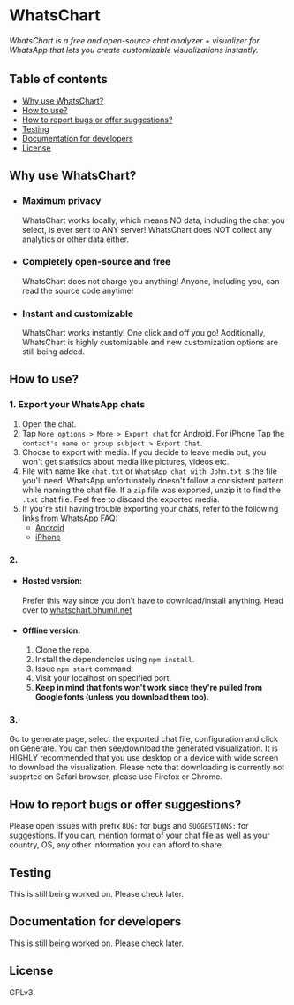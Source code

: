 # WhatsChart

###### WhatsChart is a free and open-source chat analyzer + visualizer for WhatsApp that lets you create customizable visualizations instantly.

## Table of contents

- [Why use WhatsChart?](https://github.com/bhumitattarde/WhatsChart#Why--use--WhatsChart?)
- [How to use?](https://github.com/bhumitattarde/WhatsChart#How--to--use?)
- [How to report bugs or offer suggestions?](https://github.com/bhumitattarde/WhatsChart#How--to--report--bugs--or--offer--suggestions?)
- [Testing](https://github.com/bhumitattarde/WhatsChart#Testing)
- [Documentation for developers](https://github.com/bhumitattarde/WhatsChart#Documentation--for--developers)
- [License](https://github.com/bhumitattarde/WhatsChart#License)

## Why use WhatsChart?

- ### Maximum privacy

  WhatsChart works locally, which means NO data, including the chat you select, is ever sent to ANY server! WhatsChart does NOT collect any analytics or other data either.

- ### Completely open-source and free

  WhatsChart does not charge you anything! Anyone, including you, can read the source code anytime!

- ### Instant and customizable
  WhatsChart works instantly! One click and off you go! Additionally, WhatsChart is highly customizable and new customization options are still being added.

## How to use?

### 1. Export your WhatsApp chats

1. Open the chat.
2. Tap `More options > More > Export chat` for Android. For iPhone Tap the `contact's name or group subject > Export Chat`.
3. Choose to export with media. If you decide to leave media out, you won't get statistics about media like pictures, videos etc.
4. File with name like `chat.txt` or `WhatsApp chat with John.txt` is the file you'll need. WhatsApp unfortunately doesn't follow a consistent pattern while naming the chat file. If a `zip` file was exported, unzip it to find the `.txt` chat file. Feel free to discard the exported media.
5. If you're still having trouble exporting your chats, refer to the following links from WhatsApp FAQ:
   - [Android](https://faq.whatsapp.com/android/chats/how-to-save-your-chat-history/?lang=en)
   - [iPhone](https://faq.whatsapp.com/iphone/chats/how-to-back-up-to-icloud/?lang=en)

### 2.

- #### Hosted version:

  Prefer this way since you don't have to download/install anything.
  Head over to [whatschart.bhumit.net](whatschart.bhumit.net)

- #### Offline version:

  1.  Clone the repo.
  2.  Install the dependencies using `npm install`.
  3.  Issue `npm start` command.
  4.  Visit your localhost on specified port.
  5.  **Keep in mind that fonts won't work since they're pulled from Google fonts (unless you download them too).**

### 3.

Go to generate page, select the exported chat file, configuration and click on Generate.
You can then see/download the generated visualization. It is HIGHLY recommended that you use desktop or a device with wide screen to download the visualization. Please note that downloading is currently not supprted on Safari browser, please use Firefox or Chrome.

## How to report bugs or offer suggestions?

Please open issues with prefix `BUG:` for bugs and `SUGGESTIONS:` for suggestions. If you can, mention format of your chat file as well as your country, OS, any other information you can afford to share.

## Testing

This is still being worked on. Please check later.

## Documentation for developers

This is still being worked on. Please check later.

## License

GPLv3
